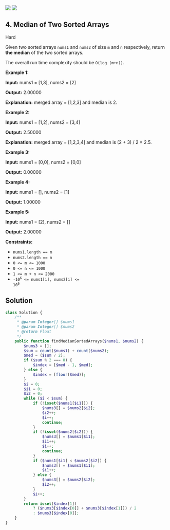 [![](https://img.shields.io/github/stars/LeetCode-in-Ruby/LeetCode-in-Ruby?label=Stars&style=flat-square)](https://github.com/LeetCode-in-Ruby/LeetCode-in-Ruby)
[![](https://img.shields.io/github/forks/LeetCode-in-Ruby/LeetCode-in-Ruby?label=Fork%20me%20on%20GitHub%20&style=flat-square)](https://github.com/LeetCode-in-Ruby/LeetCode-in-Ruby/fork)

## 4\. Median of Two Sorted Arrays

Hard

Given two sorted arrays `nums1` and `nums2` of size `m` and `n` respectively, return **the median** of the two sorted arrays.

The overall run time complexity should be `O(log (m+n))`.

**Example 1:**

**Input:** nums1 = [1,3], nums2 = [2]

**Output:** 2.00000

**Explanation:** merged array = [1,2,3] and median is 2. 

**Example 2:**

**Input:** nums1 = [1,2], nums2 = [3,4]

**Output:** 2.50000

**Explanation:** merged array = [1,2,3,4] and median is (2 + 3) / 2 = 2.5. 

**Example 3:**

**Input:** nums1 = [0,0], nums2 = [0,0]

**Output:** 0.00000 

**Example 4:**

**Input:** nums1 = [], nums2 = [1]

**Output:** 1.00000 

**Example 5:**

**Input:** nums1 = [2], nums2 = []

**Output:** 2.00000 

**Constraints:**

*   `nums1.length == m`
*   `nums2.length == n`
*   `0 <= m <= 1000`
*   `0 <= n <= 1000`
*   `1 <= m + n <= 2000`
*   <code>-10<sup>6</sup> <= nums1[i], nums2[i] <= 10<sup>6</sup></code>

## Solution

```php
class Solution {
    /**
     * @param Integer[] $nums1
     * @param Integer[] $nums2
     * @return Float
     */
    public function findMedianSortedArrays($nums1, $nums2) {
        $nums3 = [];
        $sum = count($nums1) + count($nums2);
        $med = ($sum / 2);
        if ($sum % 2 === 0) {
            $index = [$med - 1, $med];
        } else {
            $index = [floor($med)];
        }
        $i = 0;
        $i1 = 0;
        $i2 = 0;
        while ($i < $sum) {
            if (!isset($nums1[$i1])) {
                $nums3[] = $nums2[$i2];
                $i2++;
                $i++;
                continue;
            }
            if (!isset($nums2[$i2])) {
                $nums3[] = $nums1[$i1];
                $i1++;
                $i++;
                continue;
            }
            if ($nums1[$i1] < $nums2[$i2]) {
                $nums3[] = $nums1[$i1];
                $i1++;
            } else {
                $nums3[] = $nums2[$i2];
                $i2++;
            }
            $i++;
        }
        return isset($index[1])
            ? ($nums3[$index[0]] + $nums3[$index[1]]) / 2
            : $nums3[$index[0]];
    }
}
```